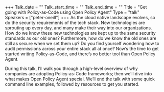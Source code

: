 +++
Talk_date = ""
Talk_start_time = ""
Talk_end_time = ""
Title = "Get going with Policy-as-Code using Open Policy Agent"
Type = "talk"
Speakers = ["peter-oneill"]
+++
As the cloud native landscape evolves, so do the security requirements of the tech stack. New technologies are sprouting up every day, and many make their way into our organizations. How do we know these new technologies are kept up to the same security standards as our old ones? Furthermore, how do we know the old ones are still as secure when we set them up? Do you find yourself wondering how to audit permissions across your entire stack all at once? Now’s the time to get started writing Policy-as-Code, and there’s no better tool than Open Policy Agent.

During this talk, I’ll walk you through a high-level overview of why companies are adopting Policy-as-Code frameworks; then we’ll dive into what makes Open Policy Agent special. We’ll end the talk with some quick command line examples, followed by resources to get you started.

